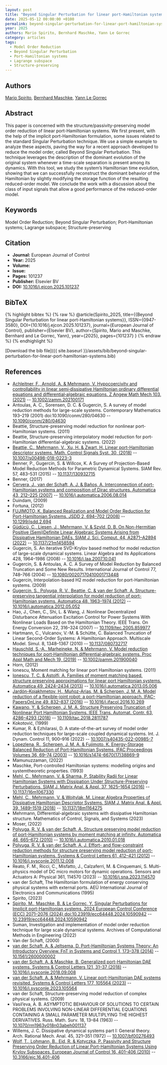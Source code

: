 ```yaml
---
layout: post
title: "Beyond Singular Perturbation for linear port-Hamiltonian systems"
date: 2025-05-12 00:00:00 +0100
permalink: beyond-singular-perturbation-for-linear-port-hamiltonian-systems
year: 2025
authors: Mario Spirito, Bernhard Maschke, Yann Le Gorrec
category: articles
tags:
  - Model Order Reduction
  - Beyond Singular Perturbation
  - Port-Hamiltonian systems
  - Lagrange subspace
  - Structure-preserving
---
```

 
## Authors
[Mario Spirito](authors/mario-spirito), [Bernhard Maschke](authors/bernhard-maschke), [Yann Le Gorrec](authors/yann-le-gorrec)
 
## Abstract
This paper is concerned with the structure/passivity-preserving model order reduction of linear port-Hamiltonian systems. We first present, with the help of the implicit port-Hamiltonian formulation, some issues related to the standard Singular Perturbation technique. We use a simple example to analyze these aspects, paving the way for a recent approach developed to reduce the model order, called Beyond Singular Perturbation. This technique leverages the description of the dominant evolution of the original system whenever a time-scale separation is present among its dynamics. With this tool, we study the system’s Hamiltonian time evolution, showing that we can successfully reconstruct the dominant behavior of the Hamiltonian by slightly modifying the storage function of the resulting reduced-order model. We conclude the work with a discussion about the class of input signals that allow a good performance of the reduced-order model.
 
## Keywords
Model Order Reduction; Beyond Singular Perturbation; Port-Hamiltonian systems; Lagrange subspace; Structure-preserving
 
## Citation
- **Journal:** European Journal of Control
- **Year:** 2025
- **Volume:** 
- **Issue:** 
- **Pages:** 101237
- **Publisher:** Elsevier BV
- **DOI:** [10.1016/j.ejcon.2025.101237](https://doi.org/10.1016/j.ejcon.2025.101237)
 
## BibTeX
{% highlight bibtex %}
{% raw %}
@article{Spirito_2025,
  title={{Beyond Singular Perturbation for linear port-Hamiltonian systems}},
  ISSN={0947-3580},
  DOI={10.1016/j.ejcon.2025.101237},
  journal={European Journal of Control},
  publisher={Elsevier BV},
  author={Spirito, Mario and Maschke, Bernhard and Le Gorrec, Yann},
  year={2025},
  pages={101237}
}
{% endraw %}
{% endhighlight %}
 
[Download the bib file]({{ site.baseurl }}/assets/bib/beyond-singular-perturbation-for-linear-port-hamiltonian-systems.bib)
 
## References
- [Achleitner, F., Arnold, A. & Mehrmann, V. Hypocoercivity and controllability in linear semi‐dissipative Hamiltonian ordinary differential equations and differential‐algebraic equations. Z Angew Math Mech 103, (2021)](hypocoercivity-and-controllability-in-linear-semi-dissipative-hamiltonian-ordinary-differential-equations-and-differential-algebraic-equations) -- [10.1002/zamm.202100171](https://doi.org/10.1002/zamm.202100171)
- Antoulas, A. C., Sorensen, D. C. & Gugercin, S. A survey of model reduction methods for large-scale systems. Contemporary Mathematics 193–219 (2001) doi:10.1090/conm/280/04630 -- [10.1090/conm/280/04630](https://doi.org/10.1090/conm/280/04630)
- Beattie, Structure-preserving model reduction for nonlinear port-Hamiltonian systems. (2011)
- Beattie, Structure-preserving interpolatory model reduction for port-Hamiltonian differential-algebraic systems. (2022)
- [Beattie, C., Mehrmann, V., Xu, H. & Zwart, H. Linear port-Hamiltonian descriptor systems. Math. Control Signals Syst. 30, (2018)](linear-port-hamiltonian-descriptor-systems) -- [10.1007/s00498-018-0223-3](https://doi.org/10.1007/s00498-018-0223-3)
- Benner, P., Gugercin, S. & Willcox, K. A Survey of Projection-Based Model Reduction Methods for Parametric Dynamical Systems. SIAM Rev. 57, 483–531 (2015) -- [10.1137/130932715](https://doi.org/10.1137/130932715)
- Benner, (2017)
- [Cervera, J., van der Schaft, A. J. & Baños, A. Interconnection of port-Hamiltonian systems and composition of Dirac structures. Automatica 43, 212–225 (2007)](interconnection-of-port-hamiltonian-systems-and-composition-of-dirac-structures) -- [10.1016/j.automatica.2006.08.014](https://doi.org/10.1016/j.automatica.2006.08.014)
- Duindam, (2009)
- Fortuna, (2012)
- [FUJIMOTO, K. Balanced Realization and Model Order Reduction for Port-Hamiltonian Systems. JSDD 2, 694–702 (2008)](balanced-realization-and-model-order-reduction-for-port-hamiltonian-systems) -- [10.1299/jsdd.2.694](https://doi.org/10.1299/jsdd.2.694)
- [Güdücü, C., Liesen, J., Mehrmann, V. & Szyld, D. B. On Non-Hermitian Positive (Semi)Definite Linear Algebraic Systems Arising from Dissipative Hamiltonian DAEs. SIAM J. Sci. Comput. 44, A2871–A2894 (2022)](on-non-hermitian-positive-semi-definite-linear-algebraic-systems-arising-from-dissipative-hamiltonian-daes) -- [10.1137/21m1458594](https://doi.org/10.1137/21m1458594)
- Gugercin, S. An iterative SVD-Krylov based method for model reduction of large-scale dynamical systems. Linear Algebra and its Applications 428, 1964–1986 (2008) -- [10.1016/j.laa.2007.10.041](https://doi.org/10.1016/j.laa.2007.10.041)
- Gugercin, S. & Antoulas, A. C. A Survey of Model Reduction by Balanced Truncation and Some New Results. International Journal of Control 77, 748–766 (2004) -- [10.1080/00207170410001713448](https://doi.org/10.1080/00207170410001713448)
- Gugercin, Interpolation-based H2 model reduction for port-Hamiltonian systems. (2009)
- [Gugercin, S., Polyuga, R. V., Beattie, C. & van der Schaft, A. Structure-preserving tangential interpolation for model reduction of port-Hamiltonian systems. Automatica 48, 1963–1974 (2012)](structure-preserving-tangential-interpolation-for-model-reduction-of-port-hamiltonian-systems) -- [10.1016/j.automatica.2012.05.052](https://doi.org/10.1016/j.automatica.2012.05.052)
- Hao, J., Chen, C., Shi, L. & Wang, J. Nonlinear Decentralized Disturbance Attenuation Excitation Control for Power Systems With Nonlinear Loads Based on the Hamiltonian Theory. IEEE Trans. On Energy Conversion 22, 316–324 (2007) -- [10.1109/tec.2005.859977](https://doi.org/10.1109/tec.2005.859977)
- Hartmann, C., Vulcanov, V.-M. & Schütte, C. Balanced Truncation of Linear Second-Order Systems: A Hamiltonian Approach. Multiscale Model. Simul. 8, 1348–1367 (2010) -- [10.1137/080732717](https://doi.org/10.1137/080732717)
- [Hauschild, S.-A., Marheineke, N. & Mehrmann, V. Model reduction techniques for port‐Hamiltonian differential‐algebraic systems. Proc Appl Math and Mech 19, (2019)](model-reduction-techniques-for-port-hamiltonian-differential-algebraic-systems) -- [10.1002/pamm.201900040](https://doi.org/10.1002/pamm.201900040)
- Horn, (2012)
- Ionescu, Moment matching for linear port Hamiltonian systems. (2011)
- [Ionescu, T. C. & Astolfi, A. Families of moment matching based, structure preserving approximations for linear port Hamiltonian systems. Automatica 49, 2424–2434 (2013)](families-of-moment-matching-based-structure-preserving-approximations-for-linear-port-hamiltonian-systems) -- [10.1016/j.automatica.2013.05.006](https://doi.org/10.1016/j.automatica.2013.05.006)
- [Jardón-Kojakhmetov, H., Muñoz-Arias, M. & Scherpen, J. M. A. Model reduction of a flexible-joint robot: a port-Hamiltonian approach. IFAC-PapersOnLine 49, 832–837 (2016)](model-reduction-of-a-flexible-joint-robot-a-port-hamiltonian-approach) -- [10.1016/j.ifacol.2016.10.269](https://doi.org/10.1016/j.ifacol.2016.10.269)
- [Kawano, Y. & Scherpen, J. M. A. Structure Preserving Truncation of Nonlinear Port Hamiltonian Systems. IEEE Trans. Automat. Contr. 63, 4286–4293 (2018)](structure-preserving-truncation-of-nonlinear-port-hamiltonian-systems) -- [10.1109/tac.2018.2811787](https://doi.org/10.1109/tac.2018.2811787)
- Kokotović, (1999)
- Kumar, R. & Ezhilarasi, D. A state-of-the-art survey of model order reduction techniques for large-scale coupled dynamical systems. Int. J. Dynam. Control 11, 900–916 (2022) -- [10.1007/s40435-022-00985-7](https://doi.org/10.1007/s40435-022-00985-7)
- [Lopezlena, R., Scherpen, J. M. A. & Fujimoto, K. Energy-Storage Balanced Reduction of Port-Hamiltonian Systems. IFAC Proceedings Volumes 36, 69–74 (2003)](energy-storage-balanced-reduction-of-port-hamiltonian-systems) -- [10.1016/s1474-6670(17)38869-9](https://doi.org/10.1016/s1474-6670(17)38869-9)
- Mamunuzzaman, (2022)
- Maschke, Port-controlled Hamiltonian systems: modelling origins and systemtheoretic properties. (1993)
- [Mehl, C., Mehrmann, V. & Sharma, P. Stability Radii for Linear Hamiltonian Systems with Dissipation Under Structure-Preserving Perturbations. SIAM J. Matrix Anal. &amp; Appl. 37, 1625–1654 (2016)](stability-radii-for-linear-hamiltonian-systems-with-dissipation-under-structure-preserving-perturbations) -- [10.1137/16m1067330](https://doi.org/10.1137/16m1067330)
- [Mehl, C., Mehrmann, V. & Wojtylak, M. Linear Algebra Properties of Dissipative Hamiltonian Descriptor Systems. SIAM J. Matrix Anal. &amp; Appl. 39, 1489–1519 (2018)](linear-algebra-properties-of-dissipative-hamiltonian-descriptor-systems) -- [10.1137/18m1164275](https://doi.org/10.1137/18m1164275)
- Mehrmann, Differential-algebraic systems with dissipative Hamiltonian structure. Mathematics of Control, Signals, and Systems (2023)
- Moser, (2022)
- [Polyuga, R. V. & van der Schaft, A. Structure preserving model reduction of port-Hamiltonian systems by moment matching at infinity. Automatica 46, 665–672 (2010)](structure-preserving-model-reduction-of-port-hamiltonian-systems-by-moment-matching-at-infinity) -- [10.1016/j.automatica.2010.01.018](https://doi.org/10.1016/j.automatica.2010.01.018)
- [Polyuga, R. V. & van der Schaft, A. J. Effort- and flow-constraint reduction methods for structure preserving model reduction of port-Hamiltonian systems. Systems &amp; Control Letters 61, 412–421 (2012)](effort-and-flow-constraint-reduction-methods-for-structure-preserving-model-reduction-of-port-hamiltonian-systems) -- [10.1016/j.sysconle.2011.12.008](https://doi.org/10.1016/j.sysconle.2011.12.008)
- Reato, F. M., Ricci, C., Misfatto, J., Calzaferri, M. & Cinquemani, S. Multi-physics model of DC micro motors for dynamic operations. Sensors and Actuators A: Physical 361, 114570 (2023) -- [10.1016/j.sna.2023.114570](https://doi.org/10.1016/j.sna.2023.114570)
- van der Schaft, The Hamiltonian formulation of energy conserving physical systems with external ports. AEÜ International Journal of Electronics and Communications (1995)
- Spirito, (2023)
- [Spirito, M., Maschke, B. & Le Gorrec, Y. Singular Perturbations for Implicit port-Hamiltonian systems. 2024 European Control Conference (ECC) 2071–2076 (2024) doi:10.23919/ecc64448.2024.10590942](singular-perturbations-for-implicit-port-hamiltonian-systems) -- [10.23919/ecc64448.2024.10590942](https://doi.org/10.23919/ecc64448.2024.10590942)
- Suman, Investigation and implementation of model order reduction technique for large scale dynamical systems. Archives of Computational Methods in Engineering (2022)
- Van der Schaft, (2000)
- [van der Schaft, A. & Jeltsema, D. Port-Hamiltonian Systems Theory: An Introductory Overview. FnT in Systems and Control 1, 173–378 (2014)](port-hamiltonian-systems-theory-an-introductory-overview) -- [10.1561/2600000002](https://doi.org/10.1561/2600000002)
- [van der Schaft, A. & Maschke, B. Generalized port-Hamiltonian DAE systems. Systems &amp; Control Letters 121, 31–37 (2018)](generalized-port-hamiltonian-dae-systems) -- [10.1016/j.sysconle.2018.09.008](https://doi.org/10.1016/j.sysconle.2018.09.008)
- [van der Schaft, A. & Mehrmann, V. Linear port-Hamiltonian DAE systems revisited. Systems &amp; Control Letters 177, 105564 (2023)](linear-port-hamiltonian-dae-systems-revisited) -- [10.1016/j.sysconle.2023.105564](https://doi.org/10.1016/j.sysconle.2023.105564)
- van der Schaft, Structure-preserving model reduction of complex physical systems. (2009)
- Vasil’eva, A. B. ASYMPTOTIC BEHAVIOUR OF SOLUTIONS TO CERTAIN PROBLEMS INVOLVING NON-LINEAR DIFFERENTIAL EQUATIONS CONTAINING A SMALL PARAMETER MULTIPLYING THE HIGHEST DERIVATIVES. Russ. Math. Surv. 18, 13–84 (1963) -- [10.1070/rm1963v018n03abeh001137](https://doi.org/10.1070/rm1963v018n03abeh001137)
- Willems, J. C. Dissipative dynamical systems part I: General theory. Arch. Rational Mech. Anal. 45, 321–351 (1972) -- [10.1007/bf00276493](https://doi.org/10.1007/bf00276493)
- [Wolf, T., Lohmann, B., Eid, R. & Kotyczka, P. Passivity and Structure Preserving Order Reduction of Linear Port-Hamiltonian Systems Using Krylov Subspaces. European Journal of Control 16, 401–406 (2010)](passivity-and-structure-preserving-order-reduction-of-linear-port-hamiltonian-systems-using-krylov-subspaces) -- [10.3166/ejc.16.401-406](https://doi.org/10.3166/ejc.16.401-406)

